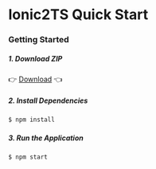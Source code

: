 # Ionic2TS Quick Start

### Getting Started

##### 1. Download ZIP
:point_right: [Download](https://github.com/Shyam-Chen/Ionic2TS-Quick-Start/archive/master.zip) :point_left:

##### 2. Install Dependencies
```bash
$ npm install
```

##### 3. Run the Application
```bash
$ npm start
```
